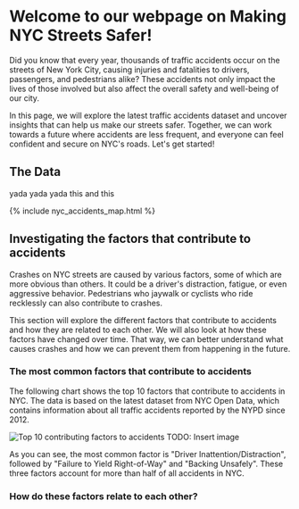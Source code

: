 # Welcome to our webpage on Making NYC Streets Safer!

Did you know that every year, thousands of traffic accidents occur on the streets of New York City, causing injuries and fatalities to drivers, passengers, and pedestrians alike? These accidents not only impact the lives of those involved but also affect the overall safety and well-being of our city.

In this page, we will explore the latest traffic accidents dataset and uncover insights that can help us make our streets safer. Together, we can work towards a future where accidents are less frequent, and everyone can feel confident and secure on NYC's roads. Let's get started!

## The Data

yada yada yada this and this


{% include nyc_accidents_map.html %}
## Investigating the factors that contribute to accidents

Crashes on NYC streets are caused by various factors, some of which are more obvious than others. It could be a driver's distraction, fatigue, or even aggressive behavior. Pedestrians who jaywalk or cyclists who ride recklessly can also contribute to crashes.

This section will explore the different factors that contribute to accidents and how they are related to each other. We will also look at how these factors have changed over time. That way, we can better understand what causes crashes and how we can prevent them from happening in the future.

### The most common factors that contribute to accidents

The following chart shows the top 10 factors that contribute to accidents in NYC. The data is based on the latest dataset from NYC Open Data, which contains information about all traffic accidents reported by the NYPD since 2012.

![Top 10 contributing factors to accidents](images/top10_factors.png) TODO: Insert image

As you can see, the most common factor is "Driver Inattention/Distraction", followed by "Failure to Yield Right-of-Way" and "Backing Unsafely". These three factors account for more than half of all accidents in NYC.

### How do these factors relate to each other?
